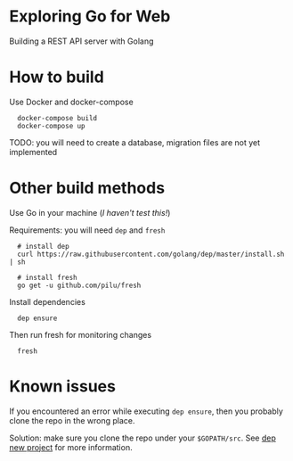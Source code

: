 # Exploring Go for Web
Building a REST API server with Golang

# How to build
Use Docker and docker-compose
```
  docker-compose build
  docker-compose up
```
TODO: you will need to create a database, migration files are not yet implemented

# Other build methods
Use Go in your machine (_I haven't test this!_)

Requirements: you will need `dep` and `fresh`
```
  # install dep
  curl https://raw.githubusercontent.com/golang/dep/master/install.sh | sh

  # install fresh
  go get -u github.com/pilu/fresh
```
Install dependencies
```
  dep ensure
```
Then run fresh for monitoring changes
```
  fresh
```

# Known issues
If you encountered an error while executing `dep ensure`, then you probably clone the repo in the wrong place.

Solution: make sure you clone the repo under your `$GOPATH/src`. See [dep new project](https://github.com/golang/dep/blob/master/docs/new-project.md) for more information.
